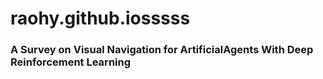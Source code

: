 # raohy.github.iosssss
### A Survey on Visual Navigation for ArtificialAgents With Deep Reinforcement Learning